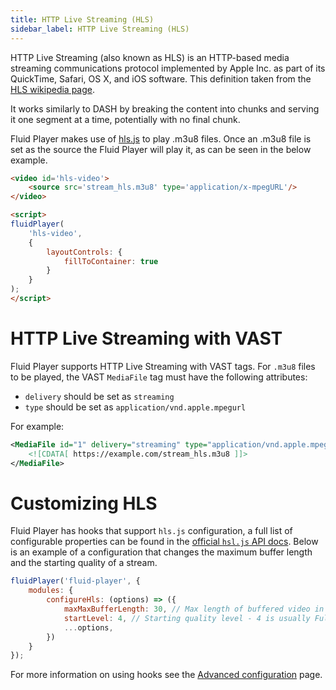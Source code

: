 ```yaml
---
title: HTTP Live Streaming (HLS)
sidebar_label: HTTP Live Streaming (HLS)
---
```


HTTP Live Streaming (also known as HLS) is an HTTP-based media streaming communications protocol implemented by Apple Inc. as part of its QuickTime, Safari, OS X, and iOS software.
This definition taken from the [HLS wikipedia page](https://en.wikipedia.org/wiki/HTTP_Live_Streaming). 

It works similarly to DASH by breaking the content into chunks and serving it one segment at a time, potentially with no final chunk.

<div class="docs-player" data-instance="hls"></div>

Fluid Player makes use of [hls.js](https://github.com/video-dev/hls.js) to play .m3u8 files.
Once an .m3u8 file is set as the source the Fluid Player will play it, as can be seen in the below example.

```html
<video id='hls-video'>
    <source src='stream_hls.m3u8' type='application/x-mpegURL'/>
</video>

<script>
fluidPlayer(
    'hls-video',
    {
        layoutControls: {
            fillToContainer: true
        }
    }
);
</script>
```

# HTTP Live Streaming with VAST

Fluid Player supports HTTP Live Streaming with VAST tags.
For `.m3u8` files to be played, the VAST `MediaFile` tag must have the following attributes:

* `delivery` should be set as `streaming`
* `type` should be set as `application/vnd.apple.mpegurl`

For example:

```xml
<MediaFile id="1" delivery="streaming" type="application/vnd.apple.mpegurl" width="480" height="640">
    <![CDATA[ https://example.com/stream_hls.m3u8 ]]>
</MediaFile>
```

# Customizing HLS

Fluid Player has hooks that support `hls.js` configuration, a full list of configurable properties can be found in the [official `hsl.js` API docs](https://github.com/video-dev/hls.js/blob/master/docs/API.md).
Below is an example of a configuration that changes the maximum buffer length and the starting quality of a stream.

```javascript
fluidPlayer('fluid-player', {
    modules: {
        configureHls: (options) => ({
            maxMaxBufferLength: 30, // Max length of buffered video in seconds
            startLevel: 4, // Starting quality level - 4 is usually Full HD (1080p), but this can change by source
            ...options,
        })
    }
});
```

For more information on using hooks see the [Advanced configuration](/docs/configuration/advanced/) page.
